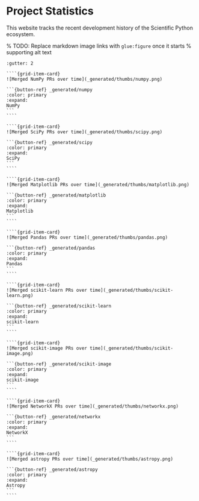 # Project Statistics

This website tracks the recent development history of the Scientific Python
ecosystem.

% TODO: Replace markdown image links with `glue:figure` once it starts
% supporting alt text


`````{grid} 1 2 2 3
:gutter: 2

````{grid-item-card}
![Merged NumPy PRs over time](_generated/thumbs/numpy.png)

```{button-ref} _generated/numpy
:color: primary
:expand:
NumPy
```
````

````{grid-item-card}
![Merged SciPy PRs over time](_generated/thumbs/scipy.png)

```{button-ref} _generated/scipy
:color: primary
:expand:
SciPy
```
````

````{grid-item-card}
![Merged Matplotlib PRs over time](_generated/thumbs/matplotlib.png)

```{button-ref} _generated/matplotlib
:color: primary
:expand:
Matplotlib
```
````

````{grid-item-card}
![Merged Pandas PRs over time](_generated/thumbs/pandas.png)

```{button-ref} _generated/pandas
:color: primary
:expand:
Pandas
```
````

````{grid-item-card}
![Merged scikit-learn PRs over time](_generated/thumbs/scikit-learn.png)

```{button-ref} _generated/scikit-learn
:color: primary
:expand:
scikit-learn
```
````

````{grid-item-card}
![Merged scikit-image PRs over time](_generated/thumbs/scikit-image.png)

```{button-ref} _generated/scikit-image
:color: primary
:expand:
scikit-image
```
````

````{grid-item-card}
![Merged NetworkX PRs over time](_generated/thumbs/networkx.png)

```{button-ref} _generated/networkx
:color: primary
:expand:
NetworkX
```
````

````{grid-item-card}
![Merged astropy PRs over time](_generated/thumbs/astropy.png)

```{button-ref} _generated/astropy
:color: primary
:expand:
Astropy
```
````

`````
